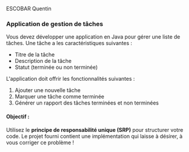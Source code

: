 ﻿ESCOBAR Quentin 
### Application de gestion de tâches

Vous devez développer une application en Java pour gérer une liste de tâches. Une tâche a les caractéristiques suivantes :

-   Titre de la tâche
-   Description de la tâche
-   Statut (terminée ou non terminée)

L'application doit offrir les fonctionnalités suivantes :

1.  Ajouter une nouvelle tâche
2.  Marquer une tâche comme terminée
3.  Générer un rapport des tâches terminées et non terminées

#### Objectif :

Utilisez le **principe de responsabilité unique (SRP)** pour structurer votre code.
Le projet fourni contient une implémentation qui laisse à désirer, à vous corriger ce problème !
